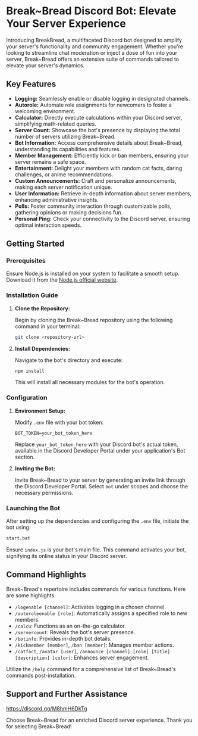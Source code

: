 # Break~Bread Discord Bot: Elevate Your Server Experience

Introducing BreakBread, a multifaceted Discord bot designed to amplify your server's functionality and community engagement. Whether you're looking to streamline chat moderation or inject a dose of fun into your server, Break~Bread offers an extensive suite of commands tailored to elevate your server's dynamics.

## Key Features

- **Logging:** Seamlessly enable or disable logging in designated channels.
- **Autorole:** Automate role assignments for newcomers to foster a welcoming environment.
- **Calculator:** Directly execute calculations within your Discord server, simplifying math-related queries.
- **Server Count:** Showcase the bot's presence by displaying the total number of servers utilizing Break~Bread.
- **Bot Information:** Access comprehensive details about Break~Bread, understanding its capabilities and features.
- **Member Management:** Efficiently kick or ban members, ensuring your server remains a safe space.
- **Entertainment:** Delight your members with random cat facts, daring challenges, or anime recommendations.
- **Custom Announcements:** Craft and personalize announcements, making each server notification unique.
- **User Information:** Retrieve in-depth information about server members, enhancing administrative insights.
- **Polls:** Foster community interaction through customizable polls, gathering opinions or making decisions fun.
- **Personal Ping:** Check your connectivity to the Discord server, ensuring optimal interaction speeds.

## Getting Started

### Prerequisites

Ensure Node.js is installed on your system to facilitate a smooth setup. Download it from the [Node.js official website](https://nodejs.org/).

### Installation Guide

1. **Clone the Repository:**

   Begin by cloning the Break~Bread repository using the following command in your terminal:

    ```bash
    git clone <repository-url>
    ```
  
2. **Install Dependencies:**

   Navigate to the bot's directory and execute:

    ```bash
    npm install
    ```

   This will install all necessary modules for the bot's operation.

### Configuration

1. **Environment Setup:**

   Modify `.env` file with your bot token:

    ```
    BOT_TOKEN=your_bot_token_here
    ```

   Replace `your_bot_token_here` with your Discord bot's actual token, available in the Discord Developer Portal under your application's Bot section.

2. **Inviting the Bot:**

   Invite Break~Bread to your server by generating an invite link through the Discord Developer Portal. Select `bot` under scopes and choose the necessary permissions.

### Launching the Bot

After setting up the dependencies and configuring the `.env` file, initiate the bot using:

```bash
start.bat
```

Ensure `index.js` is your bot's main file. This command activates your bot, signifying its online status in your Discord server.

## Command Highlights

Break~Bread's repertoire includes commands for various functions. Here are some highlights:

- `/logenable [channel]`: Activates logging in a chosen channel.
- `/autoroleenable [role]`: Automatically assigns a specified role to new members.
- `/calcu`: Functions as an on-the-go calculator.
- `/servercount`: Reveals the bot's server presence.
- `/botinfo`: Provides in-depth bot details.
- `/kickmember [member]`, `/ban [member]`: Manages member actions.
- `/catfact`, `/avatar [user]`, `/announce [channel] [role] [title] [description] [color]`: Enhances server engagement.

Utilize the `/help` command for a comprehensive list of Break~Bread's commands post-installation.

## Support and Further Assistance

https://discord.gg/M8hmH6DkTg 

Choose Break~Bread for an enriched Discord server experience. Thank you for selecting Break~Bread!
